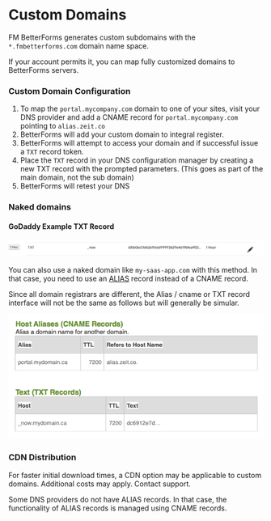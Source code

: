 # Custom Domains

FM BetterForms generates custom subdomains with the `*.fmbetterforms.com` domain name space. 

If your account permits it, you can map fully customized domains to BetterForms servers. 

### Custom Domain Configuration

1. To map the `portal.mycompany.com` domain to one of your sites, visit your DNS provider and add a CNAME record for `portal.mycompany.com` pointing to `alias.zeit.co` 
2. BetterForms will add your custom domain to integral register.
3. BetterForms will attempt to access your domain and if successful issue a `TXT`  record token.
4. Place the `TXT` record in your DNS configuration manager by creating a new TXT record with the prompted parameters. \(This goes as part of the main domain, not the sub domain\)
5. BetterForms will retest your DNS 

### **Naked domains**

#### GoDaddy Example TXT Record

![](../.gitbook/assets/screen-shot-2018-08-20-at-9.08.57-pm.png)

You can also use a naked domain like `my-saas-app.com` with this method. In that case, you need to use an [ALIAS](https://support.dnsimple.com/articles/alias-record/) record instead of a CNAME record.

Since all domain registrars are different, the Alias / cname or TXT record interface will not be the same as follows but will generally be simular. 

![](../.gitbook/assets/screen-shot-2018-12-09-at-7.40.47-pm%20%281%29.png)

  


### CDN Distribution

For faster initial download times, a CDN option may be applicable to custom domains. Additional costs may apply. Contact support.  
 

Some DNS providers do not have ALIAS records. In that case, the functionality of ALIAS records is managed using CNAME records.

